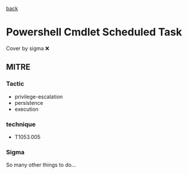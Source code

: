 [back](../index.md)
# Powershell Cmdlet Scheduled Task
Cover by sigma :x: 

## MITRE
### Tactic
  - privilege-escalation
  - persistence
  - execution

### technique
  - T1053.005

### Sigma

 So many other things to do...